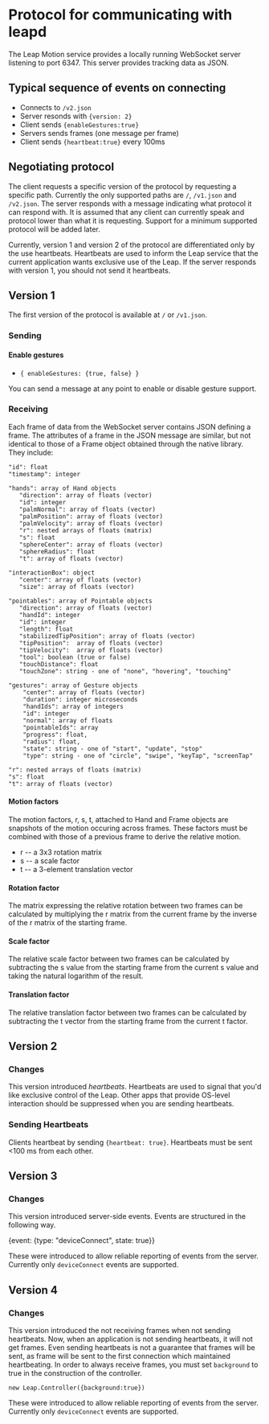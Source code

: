 # Protocol for communicating with leapd

The Leap Motion service provides a locally running WebSocket server listening to port 6347. This server provides tracking data as JSON.

## Typical sequence of events on connecting

* Connects to `/v2.json`
* Server resonds with `{version: 2}`
* Client sends `{enableGestures:true}`
* Servers sends frames (one message per frame)
* Client sends `{heartbeat:true}` every 100ms

## Negotiating protocol

The client requests a specific version of the protocol by requesting a specific path. Currently the only supported paths are `/`, `/v1.json` and `/v2.json`. The server responds with a message indicating what protocol it can respond with. It is assumed that any client can currently speak and protocol lower than what it is requesting. Support for a minimum supported protocol will be added later.

Currently, version 1 and version 2 of the protocol are differentiated only by the use heartbeats. Heartbeats are used to inform the Leap service that the current application wants exclusive use of the Leap. If the server responds with version 1, you should not send it heartbeats.

## Version 1

The first version of the protocol is available at `/` or `/v1.json`.

### Sending

#### Enable gestures

* `{ enableGestures: {true, false} }`

You can send a message at any point to enable or disable gesture support.

### Receiving

Each frame of data from the WebSocket server contains JSON defining a frame. The attributes of a frame in the JSON message are similar, but not identical to those of a Frame object obtained through the native library. They include:

```
"id": float
"timestamp": integer

"hands": array of Hand objects
   "direction": array of floats (vector)
   "id": integer
   "palmNormal": array of floats (vector)
   "palmPosition": array of floats (vector)
   "palmVelocity": array of floats (vector)
   "r": nested arrays of floats (matrix)
   "s": float
   "sphereCenter": array of floats (vector)
   "sphereRadius": float
   "t": array of floats (vector)

"interactionBox": object
   "center": array of floats (vector)
   "size": array of floats (vector)

"pointables": array of Pointable objects
   "direction": array of floats (vector)
   "handId": integer
   "id": integer
   "length": float
   "stabilizedTipPosition": array of floats (vector)
   "tipPosition":  array of floats (vector)
   "tipVelocity":  array of floats (vector)
   "tool": boolean (true or false)
   "touchDistance": float
   "touchZone": string - one of "none", "hovering", "touching"

"gestures": array of Gesture objects
    "center": array of floats (vector)
    "duration": integer microseconds
    "handIds": array of integers
    "id": integer
    "normal": array of floats
    "pointableIds": array
    "progress": float,
    "radius": float,
    "state": string - one of "start", "update", "stop"
    "type": string - one of "circle", "swipe", "keyTap", "screenTap"

"r": nested arrays of floats (matrix)
"s": float
"t": array of floats (vector)
```

#### Motion factors

The motion factors, r, s, t, attached to Hand and Frame objects are snapshots of the motion occuring across frames. These factors must be combined with those of a previous frame to derive the relative motion.

* r -- a 3x3 rotation matrix
* s -- a scale factor
* t -- a 3-element translation vector

#### Rotation factor

The matrix expressing the relative rotation between two frames can be calculated by multiplying the r matrix from the current frame by the inverse of the r matrix of the starting frame.

#### Scale factor

The relative scale factor between two frames can be calculated by subtracting the s value from the starting frame from the current s value and taking the natural logarithm of the result.

#### Translation factor

The relative translation factor between two frames can be calculated by subtracting the t vector from the starting frame from the current t factor.

## Version 2

### Changes

This version introduced *heartbeats*. Heartbeats are used to signal that you'd like exclusive control of the Leap. Other apps that provide OS-level interaction should be suppressed when you are sending heartbeats.

### Sending Heartbeats

Clients heartbeat by sending `{heartbeat: true}`. Heartbeats must be sent <100 ms from each other.

## Version 3

### Changes

This version introduced server-side events. Events are structured in the following way.

{event: {type: "deviceConnect", state: true}}

These were introduced to allow reliable reporting of events from the server. Currently only `deviceConnect` events are supported.

## Version 4

### Changes

This version introduced the not receiving frames when not sending heartbeats. Now, when an application is not sending heartbeats, it will not get frames. Even sending heartbeats is not a guarantee that frames will be sent, as frame will be sent to the first connection which maintained heartbeating. In order to always receive frames, you must set `background` to true in the construction of the controller.

    new Leap.Controller({background:true})



These were introduced to allow reliable reporting of events from the server. Currently only `deviceConnect` events are supported.
